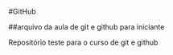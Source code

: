 #GitHub

##arquivo da aula de git e github para iniciante

Repositório teste para o curso de git e github
